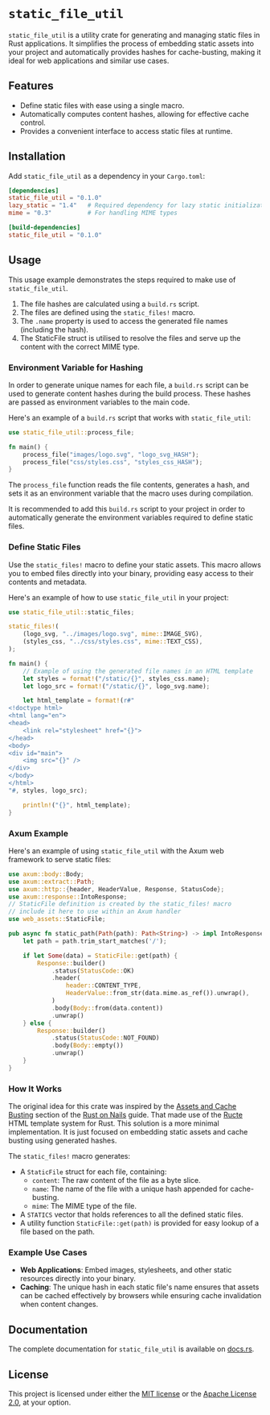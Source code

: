 # `static_file_util`

`static_file_util` is a utility crate for generating and managing static files in Rust applications. It simplifies the
process of embedding static assets into your project and automatically provides hashes for cache-busting, making it
ideal for web applications and similar use cases.

## Features

- Define static files with ease using a single macro.
- Automatically computes content hashes, allowing for effective cache control.
- Provides a convenient interface to access static files at runtime.

## Installation

Add `static_file_util` as a dependency in your `Cargo.toml`:

```toml
[dependencies]
static_file_util = "0.1.0"
lazy_static = "1.4"   # Required dependency for lazy static initialization
mime = "0.3"          # For handling MIME types

[build-dependencies]
static_file_util = "0.1.0"
```

## Usage

This usage example demonstrates the steps required to make use of `static_file_util`.

1. The file hashes are calculated using a `build.rs` script.
2. The files are defined using the `static_files!` macro.
3. The `.name` property is used to access the generated file names (including the hash).
4. The StaticFile struct is utilised to resolve the files and serve up the content with the correct MIME type.

### Environment Variable for Hashing

In order to generate unique names for each file, a `build.rs` script can be used to generate content hashes during the
build process. These hashes are passed as environment variables to the main code.

Here's an example of a `build.rs` script that works with `static_file_util`:

```rust
use static_file_util::process_file;

fn main() {
    process_file("images/logo.svg", "logo_svg_HASH");
    process_file("css/styles.css", "styles_css_HASH");
}
```

The `process_file` function reads the file contents, generates a hash, and sets it as an environment variable that the
macro uses during compilation.

It is recommended to add this `build.rs` script to your project in order to automatically generate the
environment variables required to define static files.

### Define Static Files

Use the `static_files!` macro to define your static assets. This macro allows you to embed files directly into your
binary, providing easy access to their contents and metadata.

Here's an example of how to use `static_file_util` in your project:

```rust
use static_file_util::static_files;

static_files!(
    (logo_svg, "../images/logo.svg", mime::IMAGE_SVG),
    (styles_css, "../css/styles.css", mime::TEXT_CSS),
);

fn main() {
    // Example of using the generated file names in an HTML template
    let styles = format!("/static/{}", styles_css.name);
    let logo_src = format!("/static/{}", logo_svg.name);

    let html_template = format!(r#"
<!doctype html>
<html lang="en">
<head>
    <link rel="stylesheet" href="{}">
</head>
<body>
<div id="main">
    <img src="{}" />
</div>
</body>
</html>
"#, styles, logo_src);

    println!("{}", html_template);
}
```

### Axum Example

Here's an example of using `static_file_util` with the Axum web framework to serve static files:

```rust
use axum::body::Body;
use axum::extract::Path;
use axum::http::{header, HeaderValue, Response, StatusCode};
use axum::response::IntoResponse;
// StaticFile definition is created by the static_files! macro
// include it here to use within an Axum handler
use web_assets::StaticFile;

pub async fn static_path(Path(path): Path<String>) -> impl IntoResponse {
    let path = path.trim_start_matches('/');

    if let Some(data) = StaticFile::get(path) {
        Response::builder()
            .status(StatusCode::OK)
            .header(
                header::CONTENT_TYPE,
                HeaderValue::from_str(data.mime.as_ref()).unwrap(),
            )
            .body(Body::from(data.content))
            .unwrap()
    } else {
        Response::builder()
            .status(StatusCode::NOT_FOUND)
            .body(Body::empty())
            .unwrap()
    }
}
```

### How It Works

The original idea for this crate was inspired by the [Assets and Cache Busting](https://rust-on-nails.com/docs/full-stack-web/cache-busting/)
section of the [Rust on Nails](https://rust-on-nails.com/) guide. That made use of the [Ructe](https://docs.rs/ructe/latest/ructe/) 
HTML template system for Rust. This solution is a more minimal implementation. It is just focused on embedding static assets and cache
busting using generated hashes. 

The `static_files!` macro generates:

- A `StaticFile` struct for each file, containing:
    - `content`: The raw content of the file as a byte slice.
    - `name`: The name of the file with a unique hash appended for cache-busting.
    - `mime`: The MIME type of the file.
- A `STATICS` vector that holds references to all the defined static files.
- A utility function `StaticFile::get(path)` is provided for easy lookup of a file based on the path.

### Example Use Cases

- **Web Applications**: Embed images, stylesheets, and other static resources directly into your binary.
- **Caching**: The unique hash in each static file's name ensures that assets can be cached effectively by browsers
  while ensuring cache invalidation when content changes.

## Documentation

The complete documentation for `static_file_util` is available on [docs.rs](https://docs.rs/static_file_util).

## License

This project is licensed under either the [MIT license](LICENSE-MIT) or the [Apache License 2.0](LICENSE-APACHE), at
your option.




